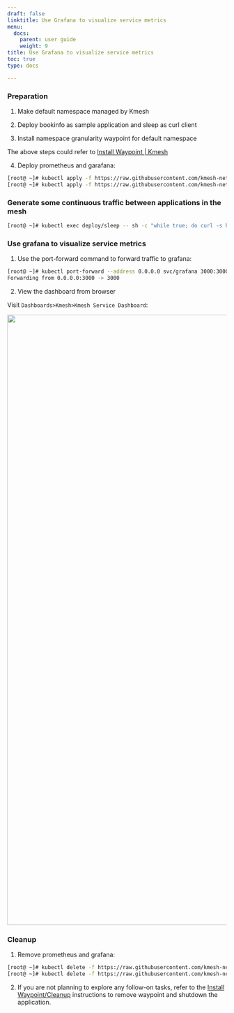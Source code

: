 ```yaml
---
draft: false
linktitle: Use Grafana to visualize service metrics
menu:
  docs:
    parent: user guide
    weight: 9
title: Use Grafana to visualize service metrics
toc: true
type: docs

---
```


### Preparation

1. Make default namespace managed by Kmesh

2. Deploy bookinfo as sample application and sleep as curl client

3. Install namespace granularity waypoint for default namespace

The above steps could refer to [Install Waypoint | Kmesh](https://kmesh.net/en/docs/userguide/install_waypoint/#preparation)

4. Deploy prometheus and garafana:

```bash
[root@ ~]# kubectl apply -f https://raw.githubusercontent.com/kmesh-net/kmesh/main/samples/addons/prometheus.yaml
[root@ ~]# kubectl apply -f https://raw.githubusercontent.com/kmesh-net/kmesh/main/samples/addons/grafana.yaml
```

### Generate some continuous traffic between applications in the mesh

```bash
[root@ ~]# kubectl exec deploy/sleep -- sh -c "while true; do curl -s http://productpage:9080/productpage | grep reviews-v.-; sleep 1; done"
```

### Use grafana to visualize service metrics

1. Use the port-forward command to forward traffic to grafana:

```bash
[root@ ~]# kubectl port-forward --address 0.0.0.0 svc/grafana 3000:3000 -n kmesh-system
Forwarding from 0.0.0.0:3000 -> 3000
```

2. View the dashboard from browser

Visit `Dashboards>Kmesh>Kmesh Service Dashboard`:

<div align="center">
<img src="/docs/userguide/grafana.png" width="1400" />
</div>

### Cleanup

1. Remove prometheus and grafana:

```bash
[root@ ~]# kubectl delete -f https://raw.githubusercontent.com/kmesh-net/kmesh/main/samples/addons/prometheus.yaml
[root@ ~]# kubectl delete -f https://raw.githubusercontent.com/kmesh-net/kmesh/main/samples/addons/grafana.yaml
```

2. If you are not planning to explore any follow-on tasks, refer to the [Install Waypoint/Cleanup](https://kmesh.net/en/docs/userguide/install_waypoint/#cleanup) instructions to remove waypoint and shutdown the application.
